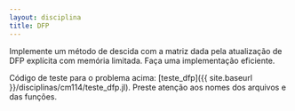 ```yaml
---
layout: disciplina
title: DFP
---
```


Implemente um método de descida com a matriz dada pela atualização de DFP
explícita com memória limitada.
Faça uma implementação eficiente.

Código de teste para o problema acima:
[teste_dfp]({{ site.baseurl }}/disciplinas/cm114/teste_dfp.jl).
Preste atenção aos nomes dos arquivos e das funções.
